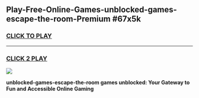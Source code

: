 
## Play-Free-Online-Games-unblocked-games-escape-the-room-Premium #67x5k
<h3>
<a href="https://premium.freeplayer.one?title=unblocked-games-escape-the-room&ref=8M">CLICK TO PLAY</a></h3>
<hr>

<h3>
<a href="https://premium.freeplayer.one?title=unblocked-games-escape-the-room&ref=8M">CLICK 2 PLAY</a>
  
</h3>

<a href="https://premium.freeplayer.one?title=unblocked-games-escape-the-room&ref=8M"><img src="https://clearcache.store/games.png"></a>


**unblocked-games-escape-the-room games unblocked: Your Gateway to Fun and Accessible Online Gaming**
